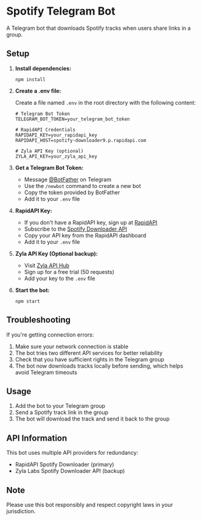 # Spotify Telegram Bot

A Telegram bot that downloads Spotify tracks when users share links in a group.

## Setup

1. **Install dependencies:**

   ```
   npm install
   ```

2. **Create a .env file:**

   Create a file named `.env` in the root directory with the following content:

   ```
   # Telegram Bot Token
   TELEGRAM_BOT_TOKEN=your_telegram_bot_token

   # RapidAPI Credentials
   RAPIDAPI_KEY=your_rapidapi_key
   RAPIDAPI_HOST=spotify-downloader9.p.rapidapi.com

   # Zyla API Key (optional)
   ZYLA_API_KEY=your_zyla_api_key
   ```

3. **Get a Telegram Bot Token:**

   - Message [@BotFather](https://t.me/BotFather) on Telegram
   - Use the `/newbot` command to create a new bot
   - Copy the token provided by BotFather
   - Add it to your `.env` file

4. **RapidAPI Key:**

   - If you don't have a RapidAPI key, sign up at [RapidAPI](https://rapidapi.com/)
   - Subscribe to the [Spotify Downloader API](https://rapidapi.com/search/spotify%20downloader)
   - Copy your API key from the RapidAPI dashboard
   - Add it to your `.env` file

5. **Zyla API Key (Optional backup):**

   - Visit [Zyla API Hub](https://zylalabs.com/api-marketplace/tools/spotify+song+downloader+api/1599)
   - Sign up for a free trial (50 requests)
   - Add your key to the `.env` file

6. **Start the bot:**
   ```
   npm start
   ```

## Troubleshooting

If you're getting connection errors:

1. Make sure your network connection is stable
2. The bot tries two different API services for better reliability
3. Check that you have sufficient rights in the Telegram group
4. The bot now downloads tracks locally before sending, which helps avoid Telegram timeouts

## Usage

1. Add the bot to your Telegram group
2. Send a Spotify track link in the group
3. The bot will download the track and send it back to the group

## API Information

This bot uses multiple API providers for redundancy:

- RapidAPI Spotify Downloader (primary)
- Zyla Labs Spotify Downloader API (backup)

## Note

Please use this bot responsibly and respect copyright laws in your jurisdiction.
